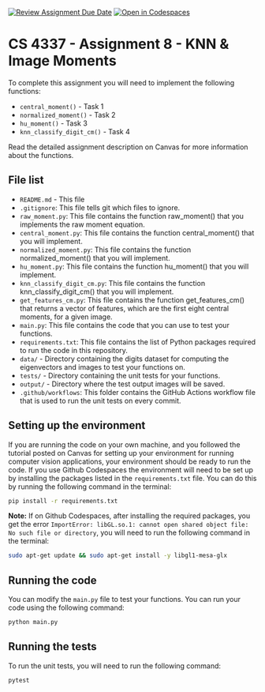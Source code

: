 [![Review Assignment Due Date](https://classroom.github.com/assets/deadline-readme-button-24ddc0f5d75046c5622901739e7c5dd533143b0c8e959d652212380cedb1ea36.svg)](https://classroom.github.com/a/kZkh0Leh)
[![Open in Codespaces](https://classroom.github.com/assets/launch-codespace-7f7980b617ed060a017424585567c406b6ee15c891e84e1186181d67ecf80aa0.svg)](https://classroom.github.com/open-in-codespaces?assignment_repo_id=12547879)
# CS 4337 - Assignment 8 - KNN &amp; Image Moments

To complete this assignment you will need to implement the following functions:
- `central_moment()` - Task 1
- `normalized_moment()` - Task 2
- `hu_moment()` - Task 3
- `knn_classify_digit_cm()` - Task 4

Read the detailed assignment description on Canvas for more information about the functions.

## File list
- `README.md` - This file
- `.gitignore`: This file tells git which files to ignore.
- `raw_moment.py`: This file contains the function raw_moment() that you implements the raw moment equation.
- `central_moment.py`: This file contains the function central_moment() that you will implement.
- `normalized_moment.py`: This file contains the function normalized_moment() that you will implement.
- `hu_moment.py`: This file contains the function hu_moment() that you will implement.
- `knn_classify_digit_cm.py`: This file contains the function knn_classify_digit_cm() that you will implement.
- `get_features_cm.py`: This file contains the function get_features_cm() that returns a vector of features, which are the first eight central moments, for a given image.
- `main.py`: This file contains the code that you can use to test your functions.
- `requirements.txt`: This file contains the list of Python packages required to run the code in this repository.
- `data/` - Directory containing the digits dataset for computing the eigenvectors and images to test your functions on.
- `tests/` - Directory containing the unit tests for your functions.
- `output/` - Directory where the test output images will be saved.
- `.github/workflows`: This folder contains the GitHub Actions workflow file that is used to run the unit tests on every commit.

## Setting up the environment

If you are running the code on your own machine, and you followed the tutorial posted on Canvas for setting up your environment for running computer vision applications, your environment should be ready to run the code. If you use Github Codespaces the environment will need to be set up by installing the packages listed in the `requirements.txt` file. You can do this by running the following command in the terminal:

```bash
pip install -r requirements.txt
```

**Note:** If on Github Codespaces, after installing the required packages, you get the error `ImportError: libGL.so.1: cannot open shared object file: No such file or directory`, you will need to run the following command in the terminal:

```bash
sudo apt-get update && sudo apt-get install -y libgl1-mesa-glx
```

## Running the code

You can modify the `main.py` file to test your functions. You can run your code using the following command:

```bash
python main.py
```
## Running the tests

To run the unit tests, you will need to run the following command:

```bash
pytest
```
